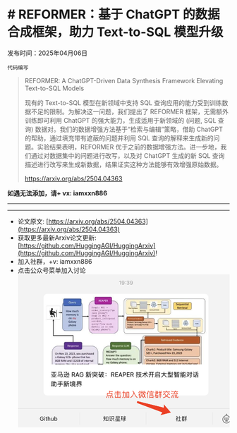 # # REFORMER：基于 ChatGPT 的数据合成框架，助力 Text-to-SQL 模型升级
发布时间：2025年04月06日

`代码编写`
> REFORMER: A ChatGPT-Driven Data Synthesis Framework Elevating Text-to-SQL Models
>
> 现有的 Text-to-SQL 模型在新领域中支持 SQL 查询应用的能力受到训练数据不足的限制。为解决这一问题，我们提出了 REFORMER 框架，无需额外训练即可利用 ChatGPT 的强大能力，生成适用于新领域的 (问题, SQL 查询) 数据对。我们的数据增强方法基于“检索与编辑”策略，借助 ChatGPT 的帮助，通过填充带有遮蔽的问题并利用 SQL 查询的解释来生成新的问题。实验结果表明，REFORMER 优于之前的数据增强方法。进一步地，我们通过对数据集中的问题进行改写，以及对 ChatGPT 生成的新 SQL 查询描述进行改写来生成新数据，结果证实这种方法能够有效增强原始数据。
>
> https://arxiv.org/abs/2504.04363

**如遇无法添加，请+ vx: iamxxn886**
<hr />


<hr />

- 论文原文: [https://arxiv.org/abs/2504.04363](https://arxiv.org/abs/2504.04363)
- 获取更多最新Arxiv论文更新: [https://github.com/HuggingAGI/HuggingArxiv](https://github.com/HuggingAGI/HuggingArxiv)!
- 加入社群，+v: iamxxn886
- 点击公众号菜单加入讨论
![](https://raw.githubusercontent.com/HuggingAGI/wx_assets/main/2024/07/31/1722434818326-94339e92-22f1-4472-9d27-fed232f70b5d.jpeg)